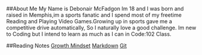 ##About Me
My Name is Debonair McFadgon Im 18 and I was born and raised in Memphis,im a sports fanatic and I spend most of my freetime Reading and Playing Video Games.Growing up in sports gave me a competitive drive automatically, So I naturally love a good challenge. Im new to Coding but I intend to learn as much as I can in Code:102 Class.

##Reading Notes
[Growth Mindset](growthmindsetnotes)
[Markdown](markdownnotes)
[Git](gitnotes)


